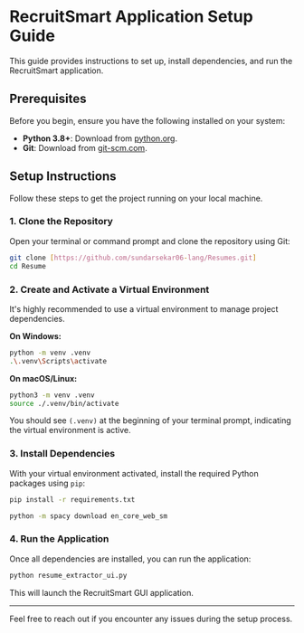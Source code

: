 # RecruitSmart Application Setup Guide

This guide provides instructions to set up, install dependencies, and run the RecruitSmart application.

## Prerequisites

Before you begin, ensure you have the following installed on your system:

*   **Python 3.8+**: Download from [python.org](https://www.python.org/downloads/).
*   **Git**: Download from [git-scm.com](https://git-scm.com/downloads).

## Setup Instructions

Follow these steps to get the project running on your local machine.

### 1. Clone the Repository

Open your terminal or command prompt and clone the repository using Git:

```bash
git clone [https://github.com/sundarsekar06-lang/Resumes.git]
cd Resume
```

### 2. Create and Activate a Virtual Environment

It's highly recommended to use a virtual environment to manage project dependencies.

**On Windows:**

```bash
python -m venv .venv
.\.venv\Scripts\activate
```

**On macOS/Linux:**

```bash
python3 -m venv .venv
source ./.venv/bin/activate
```

You should see `(.venv)` at the beginning of your terminal prompt, indicating the virtual environment is active.

### 3. Install Dependencies

With your virtual environment activated, install the required Python packages using `pip`:

```bash
pip install -r requirements.txt
```
```bash
python -m spacy download en_core_web_sm
```
### 4. Run the Application

Once all dependencies are installed, you can run the application:

```bash
python resume_extractor_ui.py
```

This will launch the RecruitSmart GUI application.

---

Feel free to reach out if you encounter any issues during the setup process.
